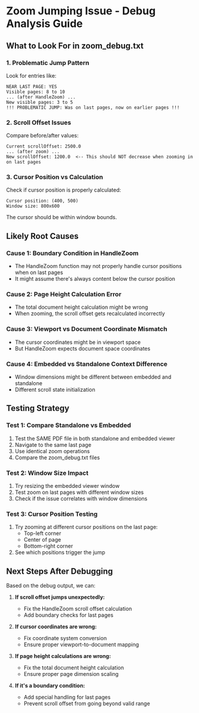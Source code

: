 # Zoom Jumping Issue - Debug Analysis Guide

## What to Look For in zoom_debug.txt

### 1. **Problematic Jump Pattern**
Look for entries like:
```
NEAR LAST PAGE: YES
Visible pages: 8 to 10
... (after HandleZoom) ...
New visible pages: 3 to 5
!!! PROBLEMATIC JUMP: Was on last pages, now on earlier pages !!!
```

### 2. **Scroll Offset Issues**
Compare before/after values:
```
Current scrollOffset: 2500.0
... (after zoom) ...
New scrollOffset: 1200.0  <-- This should NOT decrease when zooming in on last pages
```

### 3. **Cursor Position vs Calculation**
Check if cursor position is properly calculated:
```
Cursor position: (400, 500)
Window size: 800x600
```
The cursor should be within window bounds.

## Likely Root Causes

### **Cause 1: Boundary Condition in HandleZoom**
- The HandleZoom function may not properly handle cursor positions when on last pages
- It might assume there's always content below the cursor position

### **Cause 2: Page Height Calculation Error**
- The total document height calculation might be wrong
- When zooming, the scroll offset gets recalculated incorrectly

### **Cause 3: Viewport vs Document Coordinate Mismatch**
- The cursor coordinates might be in viewport space
- But HandleZoom expects document space coordinates

### **Cause 4: Embedded vs Standalone Context Difference**
- Window dimensions might be different between embedded and standalone
- Different scroll state initialization

## Testing Strategy

### Test 1: Compare Standalone vs Embedded
1. Test the SAME PDF file in both standalone and embedded viewer
2. Navigate to the same last page
3. Use identical zoom operations
4. Compare the zoom_debug.txt files

### Test 2: Window Size Impact
1. Try resizing the embedded viewer window
2. Test zoom on last pages with different window sizes
3. Check if the issue correlates with window dimensions

### Test 3: Cursor Position Testing
1. Try zooming at different cursor positions on the last page:
   - Top-left corner
   - Center of page
   - Bottom-right corner
2. See which positions trigger the jump

## Next Steps After Debugging

Based on the debug output, we can:

1. **If scroll offset jumps unexpectedly:**
   - Fix the HandleZoom scroll offset calculation
   - Add boundary checks for last pages

2. **If cursor coordinates are wrong:**
   - Fix coordinate system conversion
   - Ensure proper viewport-to-document mapping

3. **If page height calculations are wrong:**
   - Fix the total document height calculation
   - Ensure proper page dimension scaling

4. **If it's a boundary condition:**
   - Add special handling for last pages
   - Prevent scroll offset from going beyond valid range
